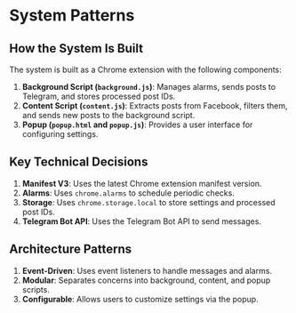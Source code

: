 # System Patterns

## How the System Is Built
The system is built as a Chrome extension with the following components:
1. **Background Script (`background.js`)**: Manages alarms, sends posts to Telegram, and stores processed post IDs.
2. **Content Script (`content.js`)**: Extracts posts from Facebook, filters them, and sends new posts to the background script.
3. **Popup (`popup.html` and `popup.js`)**: Provides a user interface for configuring settings.

## Key Technical Decisions
1. **Manifest V3**: Uses the latest Chrome extension manifest version.
2. **Alarms**: Uses `chrome.alarms` to schedule periodic checks.
3. **Storage**: Uses `chrome.storage.local` to store settings and processed post IDs.
4. **Telegram Bot API**: Uses the Telegram Bot API to send messages.

## Architecture Patterns
1. **Event-Driven**: Uses event listeners to handle messages and alarms.
2. **Modular**: Separates concerns into background, content, and popup scripts.
3. **Configurable**: Allows users to customize settings via the popup.
